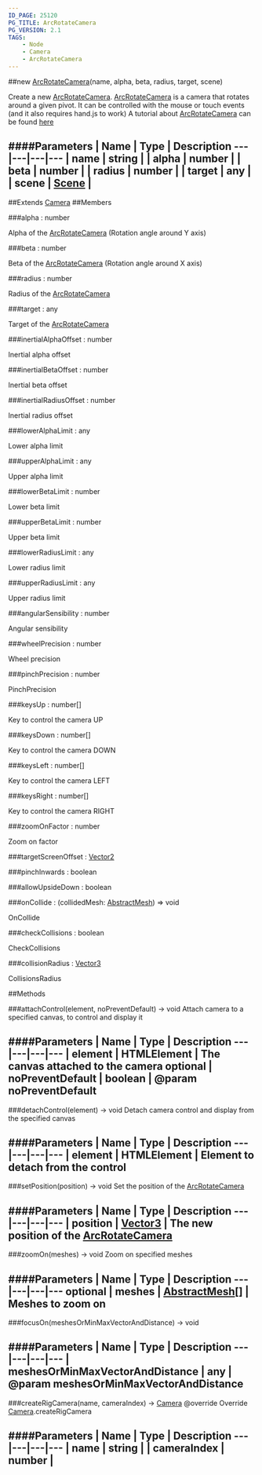 ```yaml
---
ID_PAGE: 25120
PG_TITLE: ArcRotateCamera
PG_VERSION: 2.1
TAGS:
    - Node
    - Camera
    - ArcRotateCamera
---
```

##new [ArcRotateCamera](/classes/ArcRotateCamera)(name, alpha, beta, radius, target, scene)




Create a new [ArcRotateCamera](/classes/ArcRotateCamera).
 [ArcRotateCamera](/classes/ArcRotateCamera) is a camera that rotates around a given pivot. It can be controlled with the mouse or touch events (and it also requires hand.js to work)
A tutorial about [ArcRotateCamera](/classes/ArcRotateCamera) can be found [here](http://doc.babylonjs.com/tutorials/05._Cameras)






####Parameters
 | Name | Type | Description
---|---|---|---
 | name | string | 
 | alpha | number | 
 | beta | number | 
 | radius | number | 
 | target | any | 
 | scene | [Scene](/classes/Scene) | 
---

##Extends
 [Camera](/classes/Camera)
##Members

###alpha : number





Alpha of the [ArcRotateCamera](/classes/ArcRotateCamera) (Rotation angle around Y axis)




###beta : number





Beta of the [ArcRotateCamera](/classes/ArcRotateCamera) (Rotation angle around X axis)




###radius : number





Radius of the [ArcRotateCamera](/classes/ArcRotateCamera)




###target : any





Target of the [ArcRotateCamera](/classes/ArcRotateCamera)




###inertialAlphaOffset : number





Inertial alpha offset




###inertialBetaOffset : number





Inertial beta offset




###inertialRadiusOffset : number





Inertial radius offset




###lowerAlphaLimit : any





Lower alpha limit




###upperAlphaLimit : any





Upper alpha limit




###lowerBetaLimit : number





Lower beta limit




###upperBetaLimit : number





Upper beta limit




###lowerRadiusLimit : any





Lower radius limit




###upperRadiusLimit : any





Upper radius limit




###angularSensibility : number





Angular sensibility




###wheelPrecision : number





Wheel precision




###pinchPrecision : number





PinchPrecision













###keysUp : number[]





Key to control the camera UP




###keysDown : number[]





Key to control the camera DOWN




###keysLeft : number[]





Key to control the camera LEFT




###keysRight : number[]





Key to control the camera RIGHT




###zoomOnFactor : number





Zoom on factor




###targetScreenOffset : [Vector2](/classes/Vector2)






###pinchInwards : boolean


###allowUpsideDown : boolean


###onCollide : (collidedMesh: [AbstractMesh](/classes/AbstractMesh)) =&gt; void





OnCollide




###checkCollisions : boolean





CheckCollisions




###collisionRadius : [Vector3](/classes/Vector3)





CollisionsRadius






##Methods

###attachControl(element, noPreventDefault) &rarr; void
Attach camera to a specified canvas, to control and display it







####Parameters
 | Name | Type | Description
---|---|---|---
 | element | HTMLElement | The canvas attached to the camera
optional | noPreventDefault | boolean | @param noPreventDefault
---

###detachControl(element) &rarr; void
Detach camera control and display from the specified canvas







####Parameters
 | Name | Type | Description
---|---|---|---
 | element | HTMLElement | Element to detach from the control
---

###setPosition(position) &rarr; void
Set the position of the [ArcRotateCamera](/classes/ArcRotateCamera)







####Parameters
 | Name | Type | Description
---|---|---|---
 | position | [Vector3](/classes/Vector3) | The new position of the [ArcRotateCamera](/classes/ArcRotateCamera)
---

###zoomOn(meshes) &rarr; void
Zoom on specified meshes







####Parameters
 | Name | Type | Description
---|---|---|---
optional | meshes | [AbstractMesh](/classes/AbstractMesh)[] | Meshes to zoom on
---

###focusOn(meshesOrMinMaxVectorAndDistance) &rarr; void

####Parameters
 | Name | Type | Description
---|---|---|---
 | meshesOrMinMaxVectorAndDistance | any | @param meshesOrMinMaxVectorAndDistance
---

###createRigCamera(name, cameraIndex) &rarr; [Camera](/classes/Camera)
@override
Override [Camera](/classes/Camera).createRigCamera

####Parameters
 | Name | Type | Description
---|---|---|---
 | name | string | 
 | cameraIndex | number | 
---
